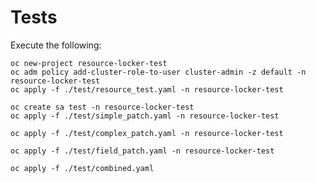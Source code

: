 # Tests

Execute the following:

```shell
oc new-project resource-locker-test
oc adm policy add-cluster-role-to-user cluster-admin -z default -n resource-locker-test
oc apply -f ./test/resource_test.yaml -n resource-locker-test
```

```shell
oc create sa test -n resource-locker-test
oc apply -f ./test/simple_patch.yaml -n resource-locker-test
```

```shell
oc apply -f ./test/complex_patch.yaml -n resource-locker-test
```

```shell
oc apply -f ./test/field_patch.yaml -n resource-locker-test
```

```shell
oc apply -f ./test/combined.yaml
```
